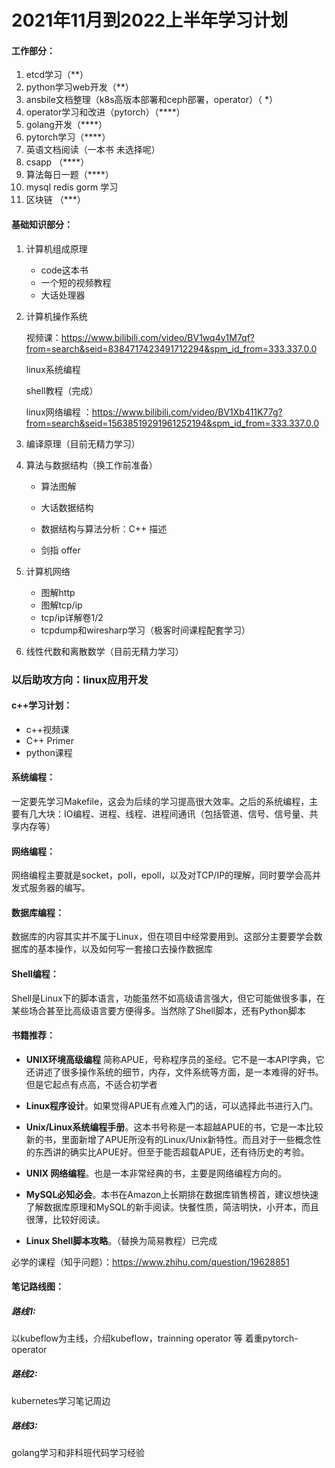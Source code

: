# 2021年11月到2022上半年学习计划

#### 工作部分：

1. etcd学习（**）
2. python学习web开发（**）
3. ansbile文档整理（k8s高版本部署和ceph部署，operator）（ *）
4. operator学习和改进（pytorch）（****）
5. golang开发（****）
6. pytorch学习（****）
8. 英语文档阅读（一本书 未选择呢）
8. csapp （****）
8. 算法每日一题（****）
8. mysql redis  gorm 学习
8. 区块链 （***）

#### 基础知识部分：

1. 计算机组成原理

   - code这本书
   - 一个短的视频教程
   - 大话处理器

2. 计算机操作系统

   视频课：https://www.bilibili.com/video/BV1wq4y1M7qf?from=search&seid=8384717423491712294&spm_id_from=333.337.0.0

   linux系统编程

   shell教程（完成）

   linux网络编程 ：https://www.bilibili.com/video/BV1Xb411K77g?from=search&seid=15638519291961252194&spm_id_from=333.337.0.0

3. 编译原理（目前无精力学习）

4. 算法与数据结构（换工作前准备）

   - 算法图解

   - 大话数据结构
   - 数据结构与算法分析：C++ 描述
   - 剑指 offer

5. 计算机网络

   - 图解http
   - 图解tcp/ip
   - tcp/ip详解卷1/2
   - tcpdump和wiresharp学习（极客时间课程配套学习）

6. 线性代数和离散数学（目前无精力学习）





### 以后助攻方向：linux应用开发

#### c++学习计划：

- c++视频课
- C++ Primer
- python课程

#### 系统编程：

一定要先学习Makefile，这会为后续的学习提高很大效率。之后的系统编程，主要有几大块：IO编程、进程、线程、进程间通讯（包括管道、信号、信号量、共享内存等）

#### 网络编程：

网络编程主要就是socket，poll，epoll，以及对TCP/IP的理解，同时要学会高并发式服务器的编写。

#### 数据库编程：

数据库的内容其实并不属于Linux，但在项目中经常要用到。这部分主要要学会数据库的基本操作，以及如何写一套接口去操作数据库

#### Shell编程：

Shell是Linux下的脚本语言，功能虽然不如高级语言强大，但它可能做很多事，在某些场合甚至比高级语言要方便得多。当然除了Shell脚本，还有Python脚本

#### 书籍推荐：

- **UNIX环境高级编程**  简称APUE，号称程序员的圣经。它不是一本API字典，它还讲述了很多操作系统的细节，内存，文件系统等方面，是一本难得的好书。但是它起点有点高，不适合初学者

- **Linux程序设计**。如果觉得APUE有点难入门的话，可以选择此书进行入门。

- **Unix/Linux系统编程手册**。这本书号称是一本超越APUE的书，它是一本比较新的书，里面新增了APUE所没有的Linux/Unix新特性。而且对于一些概念性的东西讲的确实比APUE好。但至于能否超载APUE，还有待历史的考验。

- **UNIX 网络编程**。也是一本非常经典的书，主要是网络编程方向的。

- **MySQL必知必会**。本书在Amazon上长期排在数据库销售榜首，建议想快速了解数据库原理和MySQL的新手阅读。快餐性质，简洁明快，小开本，而且很薄，比较好阅读。

- **Linux Shell脚本攻略**。（替换为简易教程）已完成

必学的课程（知乎问题）：https://www.zhihu.com/question/19628851





#### 笔记路线图：

##### 路线1:

 以kubeflow为主线，介绍kubeflow，trainning operator 等 着重pytorch-operator

##### 路线2:

kubernetes学习笔记周边

##### 路线3:

golang学习和非科班代码学习经验
